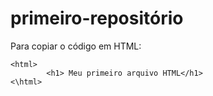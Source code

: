 # primeiro-repositório

Para copiar o código em HTML:
```
<html>
        <h1> Meu primeiro arquivo HTML</h1>
<\html>
```
